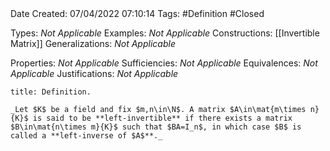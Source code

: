 <br />
<br />

Date Created: 07/04/2022 07:10:14
Tags: #Definition #Closed

Types: _Not Applicable_
Examples: _Not Applicable_
Constructions: [[Invertible Matrix]]
Generalizations: _Not Applicable_

Properties: _Not Applicable_
Sufficiencies: _Not Applicable_
Equivalences: _Not Applicable_
Justifications: _Not Applicable_

``` ad-Definition
title: Definition.

_Let $K$ be a field and fix $m,n\in\N$. A matrix $A\in\mat{m\times n}{K}$ is said to be **left-invertible** if there exists a matrix $B\in\mat{n\times m}{K}$ such that $BA=I_n$, in which case $B$ is called a **left-inverse of $A$**._

```
